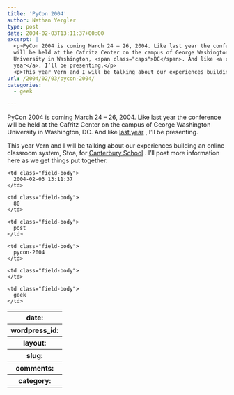 ```yaml
---
title: 'PyCon 2004'
author: Nathan Yergler
type: post
date: 2004-02-03T13:11:37+00:00
excerpt: |
  <p>PyCon 2004 is coming March 24 – 26, 2004. Like last year the conference
  will be held at the Cafritz Center on the campus of George Washington
  University in Washington, <span class="caps">DC</span>. And like <a class="reference external" href="http://tech.canterburyschool.org/pycon/">last
  year</a>, I’ll be presenting.</p>
  <p>This year Vern and I will be talking about our experiences building ...</p>
url: /2004/02/03/pycon-2004/
categories:
  - geek

---
```

PyCon 2004 is coming March 24 – 26, 2004. Like last year the conference will be held at the Cafritz Center on the campus of George Washington University in Washington, <span class="caps">DC</span>. And like [last year][1] , I’ll be presenting.

This year Vern and I will be talking about our experiences building an online classroom system, Stoa, for [Canterbury School][2] . I’ll post more information here as we get things put together.

<table class="docutils field-list" frame="void" rules="none">
  <col class="field-name" /> <col class="field-body" /> <tr class="field">
    <th class="field-name">
      date:
    </th>

    <td class="field-body">
      2004-02-03 13:11:37
    </td>
  </tr>

  <tr class="field">
    <th class="field-name">
      wordpress_id:
    </th>

    <td class="field-body">
      80
    </td>
  </tr>

  <tr class="field">
    <th class="field-name">
      layout:
    </th>

    <td class="field-body">
      post
    </td>
  </tr>

  <tr class="field">
    <th class="field-name">
      slug:
    </th>

    <td class="field-body">
      pycon-2004
    </td>
  </tr>

  <tr class="field">
    <th class="field-name">
      comments:
    </th>

    <td class="field-body">
    </td>
  </tr>

  <tr class="field">
    <th class="field-name">
      category:
    </th>

    <td class="field-body">
      geek
    </td>
  </tr>
</table>

 [1]: http://tech.canterburyschool.org/pycon/
 [2]: http://www.canterburyschool.org